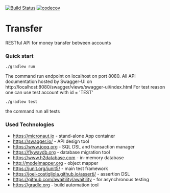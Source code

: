 [![Build Status](https://travis-ci.org/massita99/transfer.svg?branch=master)](https://travis-ci.org/massita99/transfer)
[![codecov](https://codecov.io/gh/massita99/transfer/branch/master/graph/badge.svg)](https://codecov.io/gh/massita99/transfer)
# Transfer
RESTful API for money transfer between accounts

### Quick start

`./gradlew run`

The command run endpoint on localhost on port 8080.
All API documentation hosted by Swagger-UI on http://localhost:8080/swagger/views/swagger-ui/index.html
For test reason one can use test account with id = 'TEST'

`./gradlew test`

the command run all tests

### Used Technologies
* https://micronaut.io - stand-alone App container
* https://swagger.io/ - API design tool
* https://www.jooq.org - SQL DSL and transaction manager
* https://flywaydb.org - database migration tool
* https://www.h2database.com - in-memory database
* http://modelmapper.org - object mapper
* https://junit.org/junit5/ - main test framework
* https://joel-costigliola.github.io/assertj/ - assertion DSL
* https://github.com/awaitility/awaitility - for asynchronous testing
* https://gradle.org - build automation tool